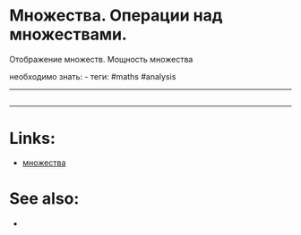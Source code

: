 # Множества. Операции над множествами.
Отображение множеств. Мощность множества

необходимо знать: -
теги: #maths #analysis 


---
## 


---

# Links:
- [множества](http://mathprofi.ru/mnozhestva.html)

# See also:
- 